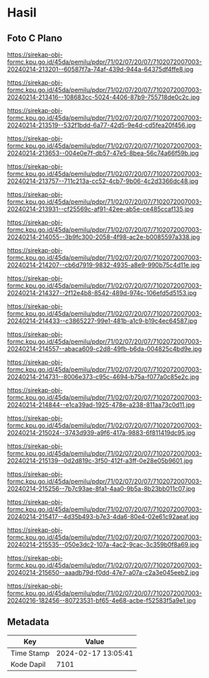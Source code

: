 # Hasil

## Foto C Plano

https://sirekap-obj-formc.kpu.go.id/45da/pemilu/pdpr/71/02/07/20/07/7102072007003-20240214-213201--60587f7a-74af-439d-944a-64375df4ffe8.jpg

https://sirekap-obj-formc.kpu.go.id/45da/pemilu/pdpr/71/02/07/20/07/7102072007003-20240214-213416--108683cc-5024-4406-87b9-755718de0c2c.jpg

https://sirekap-obj-formc.kpu.go.id/45da/pemilu/pdpr/71/02/07/20/07/7102072007003-20240214-213519--532f1bdd-6a77-42d5-9e4d-cd5fea20f456.jpg

https://sirekap-obj-formc.kpu.go.id/45da/pemilu/pdpr/71/02/07/20/07/7102072007003-20240214-213653--004e0e7f-db57-47e5-8bea-56c74a66f59b.jpg

https://sirekap-obj-formc.kpu.go.id/45da/pemilu/pdpr/71/02/07/20/07/7102072007003-20240214-213757--711c213a-cc52-4cb7-9b06-4c2d3366dc48.jpg

https://sirekap-obj-formc.kpu.go.id/45da/pemilu/pdpr/71/02/07/20/07/7102072007003-20240214-213931--cf25569c-af91-42ee-ab5e-ce485ccaf135.jpg

https://sirekap-obj-formc.kpu.go.id/45da/pemilu/pdpr/71/02/07/20/07/7102072007003-20240214-214055--3b9fc300-2058-4f98-ac2e-b0085597a338.jpg

https://sirekap-obj-formc.kpu.go.id/45da/pemilu/pdpr/71/02/07/20/07/7102072007003-20240214-214207--cb6d7919-9832-4935-a8e9-990b75c4d11e.jpg

https://sirekap-obj-formc.kpu.go.id/45da/pemilu/pdpr/71/02/07/20/07/7102072007003-20240214-214327--2f12e4b8-8542-489d-974c-106efd5d5153.jpg

https://sirekap-obj-formc.kpu.go.id/45da/pemilu/pdpr/71/02/07/20/07/7102072007003-20240214-214433--c3865227-99e1-481b-a1c9-b19c4ec64587.jpg

https://sirekap-obj-formc.kpu.go.id/45da/pemilu/pdpr/71/02/07/20/07/7102072007003-20240214-214557--abaca609-c2d8-49fb-b6da-004825c4bd9e.jpg

https://sirekap-obj-formc.kpu.go.id/45da/pemilu/pdpr/71/02/07/20/07/7102072007003-20240214-214731--8006e373-c95c-4694-b75a-f077a0c85e2c.jpg

https://sirekap-obj-formc.kpu.go.id/45da/pemilu/pdpr/71/02/07/20/07/7102072007003-20240214-214844--e1ca39ad-1925-478e-a238-811aa73c0d11.jpg

https://sirekap-obj-formc.kpu.go.id/45da/pemilu/pdpr/71/02/07/20/07/7102072007003-20240214-215024--3743d939-a9f6-417a-9883-6f811419dc95.jpg

https://sirekap-obj-formc.kpu.go.id/45da/pemilu/pdpr/71/02/07/20/07/7102072007003-20240214-215139--0d2d819c-3f50-412f-a3ff-0e28e05b9601.jpg

https://sirekap-obj-formc.kpu.go.id/45da/pemilu/pdpr/71/02/07/20/07/7102072007003-20240214-215256--7b7c93ae-8fa1-4aa0-9b5a-8b23bb011c07.jpg

https://sirekap-obj-formc.kpu.go.id/45da/pemilu/pdpr/71/02/07/20/07/7102072007003-20240214-215417--4d35b493-b7e3-4da6-80e4-02e61c92aeaf.jpg

https://sirekap-obj-formc.kpu.go.id/45da/pemilu/pdpr/71/02/07/20/07/7102072007003-20240214-215535--050e3dc2-107a-4ac2-9cac-3c359b0f8a69.jpg

https://sirekap-obj-formc.kpu.go.id/45da/pemilu/pdpr/71/02/07/20/07/7102072007003-20240214-215650--aaadb79d-f0dd-47e7-a07a-c2a3e045eeb2.jpg

https://sirekap-obj-formc.kpu.go.id/45da/pemilu/pdpr/71/02/07/20/07/7102072007003-20240216-182456--80723531-bf65-4e68-acbe-f52583f5a9e1.jpg


## Metadata

| Key        | Value               |
| ---------- | ------------------- |
| Time Stamp | 2024-02-17 13:05:41 |
| Kode Dapil | 7101                |



